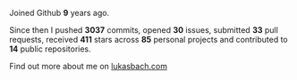 Joined Github **9** years ago.

Since then I pushed **3037** commits, opened **30** issues, submitted **33** pull requests, received **411** stars across **85** personal projects and contributed to **14** public repositories.

Find out more about me on [lukasbach.com](https://lukasbach.com)
